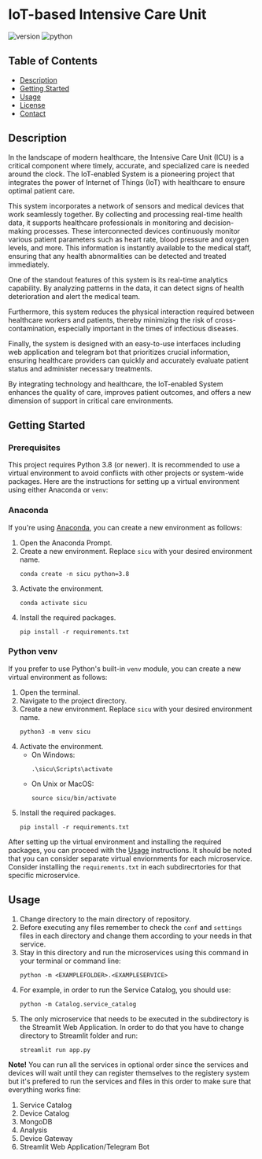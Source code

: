 # IoT-based Intensive Care Unit
![version](https://img.shields.io/badge/version-0.1.0-blue)
![python](https://img.shields.io/badge/python-3.9-blue)


## Table of Contents
- [Description](#description)
- [Getting Started](#getting-started)
- [Usage](#usage)
- [License](#license)
- [Contact](#contact)

## Description

In the landscape of modern healthcare, the Intensive Care Unit (ICU) is a critical component where timely, accurate, and specialized care is needed around the clock. The IoT-enabled System is a pioneering project that integrates the power of Internet of Things (IoT) with healthcare to ensure optimal patient care.

This system incorporates a network of sensors and medical devices that work seamlessly together. By collecting and processing real-time health data, it supports healthcare professionals in monitoring and decision-making processes. These interconnected devices continuously monitor various patient parameters such as heart rate, blood pressure and oxygen levels, and more. This information is instantly available to the medical staff, ensuring that any health abnormalities can be detected and treated immediately.

One of the standout features of this system is its real-time analytics capability. By analyzing patterns in the data, it can detect signs of health deterioration and alert the medical team.

Furthermore, this system reduces the physical interaction required between healthcare workers and patients, thereby minimizing the risk of cross-contamination, especially important in the times of infectious diseases.

Finally, the system is designed with an easy-to-use interfaces including web application and telegram bot that prioritizes crucial information, ensuring healthcare providers can quickly and accurately evaluate patient status and administer necessary treatments.

By integrating technology and healthcare, the IoT-enabled System enhances the quality of care, improves patient outcomes, and offers a new dimension of support in critical care environments.

## Getting Started

### Prerequisites

This project requires Python 3.8 (or newer). It is recommended to use a virtual environment to avoid conflicts with other projects or system-wide packages. Here are the instructions for setting up a virtual environment using either Anaconda or `venv`:

### Anaconda

If you're using [Anaconda](https://www.anaconda.com/products/distribution), you can create a new environment as follows:

1. Open the Anaconda Prompt.
2. Create a new environment. Replace `sicu` with your desired environment name.
    ```
    conda create -n sicu python=3.8
    ```
3. Activate the environment.
    ```
    conda activate sicu
    ```
4. Install the required packages.
    ```
    pip install -r requirements.txt
    ```

### Python venv

If you prefer to use Python's built-in `venv` module, you can create a new virtual environment as follows:

1. Open the terminal.
2. Navigate to the project directory.
3. Create a new environment. Replace `sicu` with your desired environment name.
    ```
    python3 -m venv sicu
    ```
4. Activate the environment.
    - On Windows:
        ```
        .\sicu\Scripts\activate
        ```
    - On Unix or MacOS:
        ```
        source sicu/bin/activate
        ```
5. Install the required packages.
    ```
    pip install -r requirements.txt
    ```

After setting up the virtual environment and installing the required packages, you can proceed with the [Usage](#usage) instructions. It should be noted that you can consider separate virtual enviornments for each microservice. Consider installing the `requirements.txt` in each subdirecrtories for that specific microservice.
    
## Usage

1. Change directory to the main directory of repository.
2. Before executing any files remember to check the `conf` and `settings` files in each directory and change them according to your needs in that service.
3. Stay in this directory and run the microservices using this command in your terminal or command line:
    ```
    python -m <EXAMPLEFOLDER>.<EXAMPLESERVICE>
    ```
5. For example, in order to run the Service Catalog, you should use:
    ```
    python -m Catalog.service_catalog
    ```
8. The only microservice that needs to be executed in the subdirectory is the Streamlit Web Application. In order to do that you have to change directory to Streamlit folder and run:
    ```
    streamlit run app.py
    ```

**Note!** You can run all the services in optional order since the services and devices will wait until they can register themselves to the registery system but it's prefered to run the services and files in this order to make sure that everything works fine:
1. Service Catalog
2. Device Catalog
3. MongoDB
4. Analysis
5. Device Gateway
6. Streamlit Web Application/Telegram Bot



